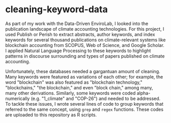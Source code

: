 # cleaning-keyword-data
As part of my work with the Data-Driven EnviroLab, I looked into the publication landscape of climate accounting technologies. For this project, I used Publish or Perish to extract abstracts, author keywords, and index keywords for several thousand publications on climate-relevant systems like blockchain accounting from SCOPUS, Web of Science, and Google Scholar. I applied Natural Language Processing to these keywords to highlight patterns in discourse surrounding and types of papers published on climate accounting. 

Unfortunately, these databases needed a gargantuan amount of cleaning. Many keywords were featured as variations of each other; for example, the word "blockchain" was also featured as "blockchain technology," "blockchains," "the blockchain," and even "block chain," among many, many other derivations. Similarly, some keywords were coded alpha-numerically (e.g. "1_climate" and "COP-26") and needed to be addressed. To tackle these issues, I wrote several lines of code to group keywords that referred to the same concept, using `grep` and `regex` functions. These codes are uploaded to this repository as R scripts. 
